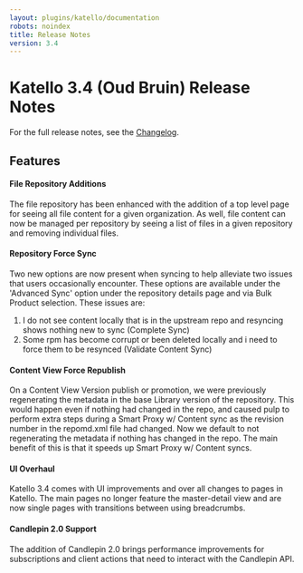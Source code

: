 ```yaml
---
layout: plugins/katello/documentation
robots: noindex
title: Release Notes
version: 3.4
---
```


# Katello 3.4 (Oud Bruin) Release Notes

For the full release notes, see the [Changelog](https://github.com/Katello/katello/blob/KATELLO-3.4/CHANGELOG.md).

## Features

#### File Repository Additions

The file repository has been enhanced with the addition of a top level page for seeing all file content for a given organization. As well, file content can now be managed per repository by seeing a list of files in a given repository and removing individual files.

#### Repository Force Sync

Two new options are now present when syncing to help alleviate two issues that users occasionally encounter. These options are available under the 'Advanced Sync' option under the repository details page and via Bulk Product selection. These issues are:

  1. I do not see content locally that is in the upstream repo and resyncing shows nothing new to sync (Complete Sync)
  2. Some rpm has become corrupt or been deleted locally and i need to force them to be resynced (Validate Content Sync)

#### Content View Force Republish

On a Content View Version publish or promotion, we were previously regenerating the metadata in the base Library version of the repository. This would happen even if nothing had changed in the repo, and caused pulp to perform extra steps during a Smart Proxy w/ Content sync as the revision number in the repomd.xml file had changed. Now we default to not regenerating the metadata if nothing has changed in the repo. The main benefit of this is that it speeds up Smart Proxy w/ Content syncs.

#### UI Overhaul

Katello 3.4 comes with UI improvements and over all changes to pages in Katello. The main pages no longer feature the master-detail view and are now single pages with transitions between using breadcrumbs.

#### Candlepin 2.0 Support

The addition of Candlepin 2.0 brings performance improvements for subscriptions and client actions that need to interact with the Candlepin API.
